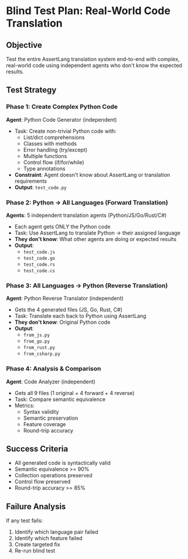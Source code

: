# Blind Test Plan: Real-World Code Translation

## Objective
Test the entire AssertLang translation system end-to-end with complex, real-world code using independent agents who don't know the expected results.

## Test Strategy

### Phase 1: Create Complex Python Code
**Agent**: Python Code Generator (independent)
- Task: Create non-trivial Python code with:
  - List/dict comprehensions
  - Classes with methods
  - Error handling (try/except)
  - Multiple functions
  - Control flow (if/for/while)
  - Type annotations
- **Constraint**: Agent doesn't know about AssertLang or translation requirements
- **Output**: `test_code.py`

### Phase 2: Python → All Languages (Forward Translation)
**Agents**: 5 independent translation agents (Python/JS/Go/Rust/C#)
- Each agent gets ONLY the Python code
- Task: Use AssertLang to translate Python → their assigned language
- **They don't know**: What other agents are doing or expected results
- **Output**:
  - `test_code.js`
  - `test_code.go`
  - `test_code.rs`
  - `test_code.cs`

### Phase 3: All Languages → Python (Reverse Translation)
**Agent**: Python Reverse Translator (independent)
- Gets the 4 generated files (JS, Go, Rust, C#)
- Task: Translate each back to Python using AssertLang
- **They don't know**: Original Python code
- **Output**:
  - `from_js.py`
  - `from_go.py`
  - `from_rust.py`
  - `from_csharp.py`

### Phase 4: Analysis & Comparison
**Agent**: Code Analyzer (independent)
- Gets all 9 files (1 original + 4 forward + 4 reverse)
- Task: Compare semantic equivalence
- Metrics:
  - Syntax validity
  - Semantic preservation
  - Feature coverage
  - Round-trip accuracy

## Success Criteria
- All generated code is syntactically valid
- Semantic equivalence >= 90%
- Collection operations preserved
- Control flow preserved
- Round-trip accuracy >= 85%

## Failure Analysis
If any test fails:
1. Identify which language pair failed
2. Identify which feature failed
3. Create targeted fix
4. Re-run blind test
